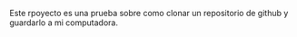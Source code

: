 Este rpoyecto es una prueba sobre como clonar un repositorio de github y guardarlo a mi computadora.